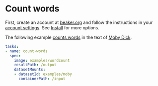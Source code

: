 # Count words

First, create an account at [beaker.org](https://beaker.org) and follow the instructions in your [account settings](https://beaker.org/user). See [Install](../first/install.md) for more options.

The following example [counts words](https://beaker.org/im/im_qbjvcda1sed7) in the text of [Moby Dick](https://beaker.org/ds/ds_1hz9k6sgxi0a).

```yaml
tasks:
- name: count-words
  spec:
    image: examples/wordcount
    resultPath: /output
    datasetMounts:
    - datasetId: examples/moby
      containerPath: /input
```
